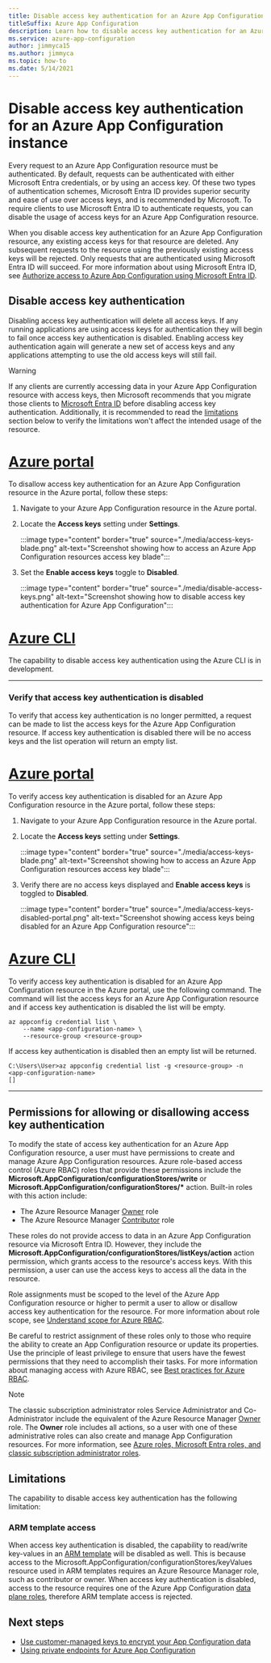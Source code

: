 ```yaml
---
title: Disable access key authentication for an Azure App Configuration instance
titleSuffix: Azure App Configuration
description: Learn how to disable access key authentication for an Azure App Configuration instance
ms.service: azure-app-configuration
author: jimmyca15
ms.author: jimmyca
ms.topic: how-to
ms.date: 5/14/2021
---
```


# Disable access key authentication for an Azure App Configuration instance

Every request to an Azure App Configuration resource must be authenticated. By default, requests can be authenticated with either Microsoft Entra credentials, or by using an access key. Of these two types of authentication schemes, Microsoft Entra ID provides superior security and ease of use over access keys, and is recommended by Microsoft. To require clients to use Microsoft Entra ID to authenticate requests, you can disable the usage of access keys for an Azure App Configuration resource.

When you disable access key authentication for an Azure App Configuration resource, any existing access keys for that resource are deleted. Any subsequent requests to the resource using the previously existing access keys will be rejected. Only requests that are authenticated using Microsoft Entra ID will succeed. For more information about using Microsoft Entra ID, see [Authorize access to Azure App Configuration using Microsoft Entra ID](./concept-enable-rbac.md).

## Disable access key authentication

Disabling access key authentication will delete all access keys. If any running applications are using access keys for authentication they will begin to fail once access key authentication is disabled. Enabling access key authentication again will generate a new set of access keys and any applications attempting to use the old access keys will still fail.

> [!WARNING]
> If any clients are currently accessing data in your Azure App Configuration resource with access keys, then Microsoft recommends that you migrate those clients to [Microsoft Entra ID](./concept-enable-rbac.md) before disabling access key authentication.
> Additionally, it is recommended to read the [limitations](#limitations) section below to verify the limitations won't affect the intended usage of the resource.

# [Azure portal](#tab/portal)

To disallow access key authentication for an Azure App Configuration resource in the Azure portal, follow these steps:

1. Navigate to your Azure App Configuration resource in the Azure portal.
2. Locate the **Access keys** setting under **Settings**.

    :::image type="content" border="true" source="./media/access-keys-blade.png" alt-text="Screenshot showing how to access an Azure App Configuration resources access key blade":::

3. Set the **Enable access keys** toggle to **Disabled**.

    :::image type="content" border="true" source="./media/disable-access-keys.png" alt-text="Screenshot showing how to disable access key authentication for Azure App Configuration":::

# [Azure CLI](#tab/azure-cli)

The capability to disable access key authentication using the Azure CLI is in development.

---

### Verify that access key authentication is disabled

To verify that access key authentication is no longer permitted, a request can be made to list the access keys for the Azure App Configuration resource. If access key authentication is disabled there will be no access keys and the list operation will return an empty list.

# [Azure portal](#tab/portal)

To verify access key authentication is disabled for an Azure App Configuration resource in the Azure portal, follow these steps:

1. Navigate to your Azure App Configuration resource in the Azure portal.
2. Locate the **Access keys** setting under **Settings**.

    :::image type="content" border="true" source="./media/access-keys-blade.png" alt-text="Screenshot showing how to access an Azure App Configuration resources access key blade":::

3. Verify there are no access keys displayed and **Enable access keys** is toggled to **Disabled**.

    :::image type="content" border="true" source="./media/access-keys-disabled-portal.png" alt-text="Screenshot showing access keys being disabled for an Azure App Configuration resource":::

# [Azure CLI](#tab/azure-cli)

To verify access key authentication is disabled for an Azure App Configuration resource in the Azure portal, use the following command. The command will list the access keys for an Azure App Configuration resource and if access key authentication is disabled the list will be empty.

```azurecli-interactive
az appconfig credential list \
    --name <app-configuration-name> \
    --resource-group <resource-group>
```

If access key authentication is disabled then an empty list will be returned.

```
C:\Users\User>az appconfig credential list -g <resource-group> -n <app-configuration-name>
[]
```

---

## Permissions for allowing or disallowing access key authentication

To modify the state of access key authentication for an Azure App Configuration resource, a user must have permissions to create and manage Azure App Configuration resources. Azure role-based access control (Azure RBAC) roles that provide these permissions include the **Microsoft.AppConfiguration/configurationStores/write** or **Microsoft.AppConfiguration/configurationStores/\*** action. Built-in roles with this action include:

- The Azure Resource Manager [Owner](../role-based-access-control/built-in-roles.md#owner) role
- The Azure Resource Manager [Contributor](../role-based-access-control/built-in-roles.md#contributor) role

These roles do not provide access to data in an Azure App Configuration resource via Microsoft Entra ID. However, they include the **Microsoft.AppConfiguration/configurationStores/listKeys/action** action permission, which grants access to the resource's access keys. With this permission, a user can use the access keys to access all the data in the resource.

Role assignments must be scoped to the level of the Azure App Configuration resource or higher to permit a user to allow or disallow access key authentication for the resource. For more information about role scope, see [Understand scope for Azure RBAC](../role-based-access-control/scope-overview.md).

Be careful to restrict assignment of these roles only to those who require the ability to create an App Configuration resource or update its properties. Use the principle of least privilege to ensure that users have the fewest permissions that they need to accomplish their tasks. For more information about managing access with Azure RBAC, see [Best practices for Azure RBAC](../role-based-access-control/best-practices.md).

> [!NOTE]
> The classic subscription administrator roles Service Administrator and Co-Administrator include the equivalent of the Azure Resource Manager [Owner](../role-based-access-control/built-in-roles.md#owner) role. The **Owner** role includes all actions, so a user with one of these administrative roles can also create and manage App Configuration resources. For more information, see [Azure roles, Microsoft Entra roles, and classic subscription administrator roles](../role-based-access-control/rbac-and-directory-admin-roles.md#classic-subscription-administrator-roles).

## Limitations

The capability to disable access key authentication has the following limitation:

### ARM template access

When access key authentication is disabled, the capability to read/write key-values in an [ARM template](./quickstart-resource-manager.md) will be disabled as well. This is because access to the Microsoft.AppConfiguration/configurationStores/keyValues resource used in ARM templates requires an Azure Resource Manager role, such as contributor or owner. When access key authentication is disabled, access to the resource requires one of the Azure App Configuration [data plane roles](concept-enable-rbac.md), therefore ARM template access is rejected.

## Next steps

- [Use customer-managed keys to encrypt your App Configuration data](concept-customer-managed-keys.md)
- [Using private endpoints for Azure App Configuration](concept-private-endpoint.md)

